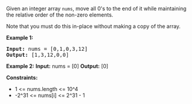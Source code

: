 Given an integer array `nums`, move all 0's to the end of it while maintaining the relative order of the non-zero elements.

Note that you must do this in-place without making a copy of the array.

**Example 1:**
<pre>
<b>Input:</b> nums = [0,1,0,3,12]
<b>Output:</b> [1,3,12,0,0]
</pre>

**Example 2:**
</pre>
<b>Input:</b> nums = [0]
<b>Output:</b> [0]
</pre>

**Constraints:**
- 1 <= nums.length <= 10^4
- -2^31 <= nums[i] <= 2^31 - 1
